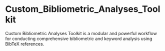 # Custom_Bibliometric_Analyses_Toolkit
Custom Bibliometric Analyses Toolkit is a modular and powerful workflow for conducting comprehensive bibliometric and keyword analysis using BibTeX references.
